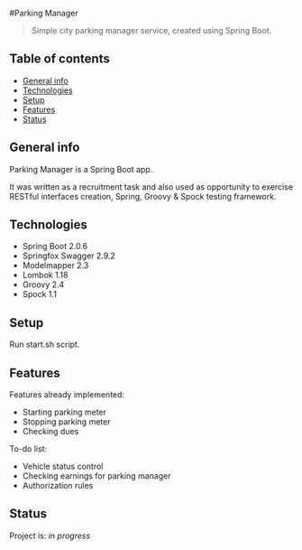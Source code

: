 #Parking Manager

> Simple city parking manager service, created using Spring Boot.

## Table of contents
* [General info](#general-info)
* [Technologies](#technologies)
* [Setup](#setup)
* [Features](#features)
* [Status](#status)

## General info
Parking Manager is a Spring Boot app.
 
It was written as a recruitment task and also used as opportunity to exercise RESTful interfaces creation, Spring, Groovy & Spock testing framework.

## Technologies
* Spring Boot 2.0.6
* Springfox Swagger 2.9.2
* Modelmapper 2.3
* Lombok 1.18
* Groovy 2.4
* Spock 1.1

## Setup
Run start.sh script.

## Features
Features already implemented:
* Starting parking meter
* Stopping parking meter
* Checking dues

To-do list:
* Vehicle status control
* Checking earnings for parking manager
* Authorization rules

## Status
Project is: _in progress_